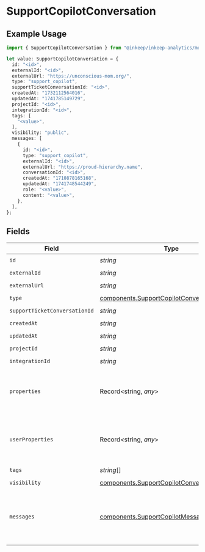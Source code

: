 # SupportCopilotConversation

## Example Usage

```typescript
import { SupportCopilotConversation } from "@inkeep/inkeep-analytics/models/components";

let value: SupportCopilotConversation = {
  id: "<id>",
  externalId: "<id>",
  externalUrl: "https://unconscious-mom.org/",
  type: "support_copilot",
  supportTicketConversationId: "<id>",
  createdAt: "1732112564016",
  updatedAt: "1741785149729",
  projectId: "<id>",
  integrationId: "<id>",
  tags: [
    "<value>",
  ],
  visibility: "public",
  messages: [
    {
      id: "<id>",
      type: "support_copilot",
      externalId: "<id>",
      externalUrl: "https://proud-hierarchy.name",
      conversationId: "<id>",
      createdAt: "1710878165168",
      updatedAt: "1741748544249",
      role: "<value>",
      content: "<value>",
    },
  ],
};
```

## Fields

| Field                                                                                                              | Type                                                                                                               | Required                                                                                                           | Description                                                                                                        |
| ------------------------------------------------------------------------------------------------------------------ | ------------------------------------------------------------------------------------------------------------------ | ------------------------------------------------------------------------------------------------------------------ | ------------------------------------------------------------------------------------------------------------------ |
| `id`                                                                                                               | *string*                                                                                                           | :heavy_check_mark:                                                                                                 | N/A                                                                                                                |
| `externalId`                                                                                                       | *string*                                                                                                           | :heavy_check_mark:                                                                                                 | N/A                                                                                                                |
| `externalUrl`                                                                                                      | *string*                                                                                                           | :heavy_check_mark:                                                                                                 | N/A                                                                                                                |
| `type`                                                                                                             | [components.SupportCopilotConversationType](../../models/components/supportcopilotconversationtype.md)             | :heavy_check_mark:                                                                                                 | N/A                                                                                                                |
| `supportTicketConversationId`                                                                                      | *string*                                                                                                           | :heavy_check_mark:                                                                                                 | N/A                                                                                                                |
| `createdAt`                                                                                                        | *string*                                                                                                           | :heavy_check_mark:                                                                                                 | N/A                                                                                                                |
| `updatedAt`                                                                                                        | *string*                                                                                                           | :heavy_check_mark:                                                                                                 | N/A                                                                                                                |
| `projectId`                                                                                                        | *string*                                                                                                           | :heavy_check_mark:                                                                                                 | N/A                                                                                                                |
| `integrationId`                                                                                                    | *string*                                                                                                           | :heavy_check_mark:                                                                                                 | N/A                                                                                                                |
| `properties`                                                                                                       | Record<string, *any*>                                                                                              | :heavy_minus_sign:                                                                                                 | A customizable collection of custom properties or attributes.                                                      |
| `userProperties`                                                                                                   | Record<string, *any*>                                                                                              | :heavy_minus_sign:                                                                                                 | A customizable collection of custom properties or attributes.                                                      |
| `tags`                                                                                                             | *string*[]                                                                                                         | :heavy_check_mark:                                                                                                 | N/A                                                                                                                |
| `visibility`                                                                                                       | [components.SupportCopilotConversationVisibility](../../models/components/supportcopilotconversationvisibility.md) | :heavy_check_mark:                                                                                                 | N/A                                                                                                                |
| `messages`                                                                                                         | [components.SupportCopilotMessage](../../models/components/supportcopilotmessage.md)[]                             | :heavy_check_mark:                                                                                                 | The messages in the conversation. Must be at least one message.                                                    |